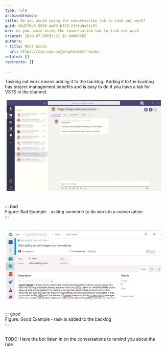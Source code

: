 ```yaml
---
type: rule
archivedreason: 
title: Do you avoid using the conversation tab to task out work?
guid: 86d276a5-0085-4a09-b770-23f0a9a51c91
uri: do-you-avoid-using-the-conversation-tab-to-task-out-work
created: 2018-07-30T01:31:18.0000000Z
authors:
- title: Matt Wicks
  url: https://ssw.com.au/people/matt-wicks
related: []
redirects: []

---
```


Tasking out work means adding it to the backlog. Adding it to the backlog has project management benefits and is easy to do if you have a tab for VSTS in the channel.

<!--endintro-->
<dl class="badImage"><dt> 
      <img src="teams - tasking in conversation.png" alt="teams - tasking in conversation.png" style="margin:5px;"><br></dt><br><br>::: bad<br>Figure: Bad Example - asking someone to do work in a conversation<br>:::<br><br></dl><dl class="goodImage">   <dt> 
      <img src="teams - add to backlog.png" alt="teams - add to backlog.png" style="margin:5px;"> 
   </dt><br><br>::: good<br>Figure: Good Example - task is added to the backlog<br>:::<br><br></dl>


TODO: Have the bot listen in on the conversations to remind you about the rule
